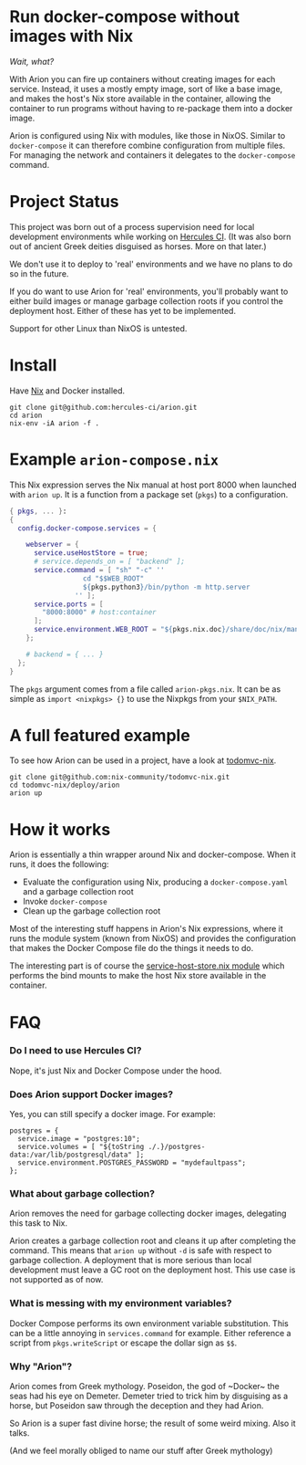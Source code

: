 
# Run docker-compose without images with Nix

*Wait, what?*

With Arion you can fire up containers without creating images for each
service. Instead, it uses a mostly empty image, sort of like a base
image, and makes the host's Nix store available in the container,
allowing the container to run programs without having to re-package
them into a docker image.

Arion is configured using Nix with modules, like those in
NixOS. Similar to `docker-compose` it can therefore combine
configuration from multiple files. For managing the network and
containers it delegates to the `docker-compose` command.

# Project Status

This project was born out of a process supervision need for local
development environments while working
on [Hercules CI](https://www.hercules-ci.com). (It was also born out
of ancient Greek deities disguised as horses. More on that later.)

We don't use it to deploy to 'real' environments and we have no plans
to do so in the future.

If you do want to use Arion for 'real' environments, you'll probably
want to either build images or manage garbage collection roots if you
control the deployment host. Either of these has yet to be
implemented.

Support for other Linux than NixOS is untested.

# Install

Have [Nix](https://nixos.org/nix/) and Docker installed.

    git clone git@github.com:hercules-ci/arion.git
    cd arion
    nix-env -iA arion -f .

# Example `arion-compose.nix`

This Nix expression serves the Nix manual at host port 8000 when launched with `arion up`. It is a function from a package set (`pkgs`) to a configuration.

```nix
{ pkgs, ... }:
{
  config.docker-compose.services = {

    webserver = {
      service.useHostStore = true;
      # service.depends_on = [ "backend" ];
      service.command = [ "sh" "-c" ''
                  cd "$$WEB_ROOT"
                  ${pkgs.python3}/bin/python -m http.server
                '' ];
      service.ports = [
        "8000:8000" # host:container
      ];
      service.environment.WEB_ROOT = "${pkgs.nix.doc}/share/doc/nix/manual";
    };

    # backend = { ... }
  };
}
```

The `pkgs` argument comes from a file called `arion-pkgs.nix`. It can be as simple as `import <nixpkgs> {}` to use the Nixpkgs from your `$NIX_PATH`.

# A full featured example

To see how Arion can be used in a project, have a look at [todomvc-nix](https://github.com/nix-community/todomvc-nix/tree/master/deploy/arion).

    git clone git@github.com:nix-community/todomvc-nix.git
    cd todomvc-nix/deploy/arion
    arion up

# How it works

Arion is essentially a thin wrapper around Nix and docker-compose.
When it runs, it does the following:

 - Evaluate the configuration using Nix, producing a `docker-compose.yaml` and a garbage collection root
 - Invoke `docker-compose`
 - Clean up the garbage collection root

Most of the interesting stuff happens in Arion's Nix expressions,
where it runs the module system (known from NixOS) and provides the configuration that makes the Docker Compose file do the things it needs to do.

The interesting part is of course the [service-host-store.nix module](src/nix/service-host-store.nix) which performs the bind mounts to make the host Nix store available in the container.

# FAQ

### Do I need to use Hercules CI?

Nope, it's just Nix and Docker Compose under the hood.


### Does Arion support Docker images?

Yes, you can still specify a docker image. For example:

    postgres = {
      service.image = "postgres:10";
      service.volumes = [ "${toString ./.}/postgres-data:/var/lib/postgresql/data" ];
      service.environment.POSTGRES_PASSWORD = "mydefaultpass";
    };

### What about garbage collection?

Arion removes the need for garbage collecting docker images,
delegating this task to Nix.

Arion creates a garbage collection root and cleans it up after
completing the command. This means that `arion up` without `-d` is
safe with respect to garbage collection. A deployment that is more
serious than local development must leave a GC root on the deployment
host. This use case is not supported as of now.

### What is messing with my environment variables?

Docker Compose performs its own environment variable
substitution. This can be a little annoying in `services.command` for
example. Either reference a script from `pkgs.writeScript` or escape
the dollar sign as `$$`.

### Why "Arion"?

Arion comes from Greek mythology. Poseidon, the god of ~Docker~ the
seas had his eye on Demeter. Demeter tried to trick him by disguising
as a horse, but Poseidon saw through the deception and they had Arion.

So Arion is a super fast divine horse; the result of some weird
mixing. Also it talks.

(And we feel morally obliged to name our stuff after Greek mythology)

